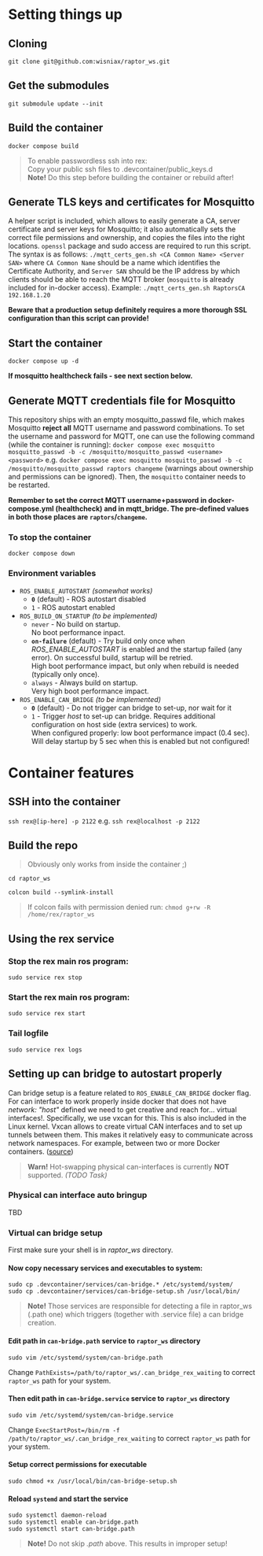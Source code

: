 # Setting things up
## Cloning
`git clone git@github.com:wisniax/raptor_ws.git`

## Get the submodules
`git submodule update --init`

## Build the container
`docker compose build`
> To enable passwordless ssh into rex: \
> Copy your public ssh files to .devcontainer/public_keys.d \
> **Note!** Do this step before building the container or rebuild after!

## Generate TLS keys and certificates for Mosquitto
A helper script is included, which allows to easily generate a CA, server certificate and server keys for Mosquitto; it also automatically sets the correct file permissions and ownership, and copies the files into the right locations. `openssl` package and sudo access are required to run this script. The syntax is as follows:
`./mqtt_certs_gen.sh <CA Common Name> <Server SAN>`
where `CA Common Name` should be a name which identifies the Certificate Authority, and `Server SAN` should be the IP address by which clients should be able to reach the MQTT broker (`mosquitto` is already included for in-docker access). Example:
`./mqtt_certs_gen.sh RaptorsCA 192.168.1.20`

**Beware that a production setup definitely requires a more thorough SSL configuration than this script can provide!**

## Start the container
`docker compose up -d`

**If mosquitto healthcheck fails - see next section below.**

## Generate MQTT credentials file for Mosquitto
This repository ships with an empty mosquitto_passwd file, which makes Mosquitto **reject all** MQTT username and password combinations. To set the username and password for MQTT, one can use the following command (while the container is running):
`docker compose exec mosquitto mosquitto_passwd -b -c /mosquitto/mosquitto_passwd <username> <password>`
e.g.
`docker compose exec mosquitto mosquitto_passwd -b -c /mosquitto/mosquitto_passwd raptors changeme`
(warnings about ownership and permissions can be ignored). Then, the `mosquitto` container needs to be restarted.

**Remember to set the correct MQTT username+password in docker-compose.yml (healthcheck) and in mqtt_bridge. The pre-defined values in both those places are `raptors`/`changeme`.**

### To stop the container
`docker compose down`

### Environment variables
- `ROS_ENABLE_AUTOSTART` *(somewhat works)*
    - **`0`** (default) - ROS autostart disabled
    - `1` - ROS autostart enabled
- `ROS_BUILD_ON_STARTUP` *(to be implemented)*
    - `never` - No build on startup. \
    No boot performance inpact.
    - **`on-failure`** (default) - Try build only once when *ROS_ENABLE_AUTOSTART* is enabled and the startup failed (any error). 
    On successful build, startup will be retried. \
    High boot performance impact, but only when rebuild is needed (typically only once).
    - `always` - Always build on startup. \
    Very high boot performance impact.
- `ROS_ENABLE_CAN_BRIDGE` *(to be implemented)*
    - **`0`** (default) - Do not trigger can bridge to set-up, nor wait for it
    - `1` - Trigger *host* to set-up can bridge. Requires additional configuration on host side (extra services) to work. \
    When configured properly: low boot performance impact (0.4 sec). Will delay startup by 5 sec when this is enabled but not configured!

# Container features
## SSH into the container
`ssh rex@[ip-here] -p 2122`
e.g. `ssh rex@localhost -p 2122`

## Build the repo
> Obviously only works from inside the container ;)

`cd raptor_ws`

`colcon build --symlink-install`
> If colcon fails with permission denied run:
`chmod g+rw -R /home/rex/raptor_ws`

## Using the rex service
### Stop the rex main ros program:
`sudo service rex stop`

### Start the rex main ros program:
`sudo service rex start`

### Tail logfile
`sudo service rex logs`

## Setting up can bridge to autostart properly
Can bridge setup is a feature related to `ROS_ENABLE_CAN_BRIDGE` docker flag. 
For can interface to work properly inside docker that does not have *network: "host"* defined we need to get creative and reach for... virtual interfaces!. Specifically, we use vxcan for this. This is also included in the Linux kernel. Vxcan allows to create virtual CAN interfaces and to set up tunnels between them. This makes it relatively easy to communicate across network namespaces. For example, between two or more Docker containers. ([source](https://www.systec-electronic.com/en/demo/blog/article/news-socketcan-docker-the-solution))

> **Warn!** Hot-swapping physical can-interfaces is currently **NOT** supported. *(TODO Task)*

### Physical can interface auto bringup
TBD

### Virtual can bridge setup
First make sure your shell is in *raptor_ws* directory.

#### Now copy necessary services and executables to system:
```
sudo cp .devcontainer/services/can-bridge.* /etc/systemd/system/
sudo cp .devcontainer/services/can-bridge-setup.sh /usr/local/bin/
```
> **Note!** Those services are responsible for detecting a file in raptor_ws (.path one) which triggers (together with .service file) a can bridge creation.

#### Edit path in `can-bridge.path` service to `raptor_ws` directory
```
sudo vim /etc/systemd/system/can-bridge.path
```
Change `PathExists=/path/to/raptor_ws/.can_bridge_rex_waiting` to correct `raptor_ws` path for your system.

#### Then edit path in `can-bridge.service` service to `raptor_ws` directory
```
sudo vim /etc/systemd/system/can-bridge.service
```
Change `ExecStartPost=/bin/rm -f /path/to/raptor_ws/.can_bridge_rex_waiting` to correct `raptor_ws` path for your system.

#### Setup correct permissions for executable
```
sudo chmod +x /usr/local/bin/can-bridge-setup.sh
```

#### Reload `systemd` and start the service
```
sudo systemctl daemon-reload
sudo systemctl enable can-bridge.path
sudo systemctl start can-bridge.path
```
> **Note!** Do not skip *.path* above. This results in improper setup!
